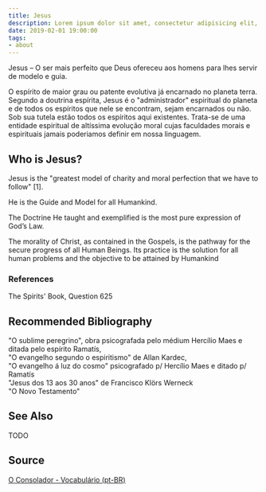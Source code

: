 ```yaml
---
title: Jesus
description: Lorem ipsum dolor sit amet, consectetur adipisicing elit, sed do eiusmod tempor incididunt ut labore et dolore magna aliqua.  TODO
date: 2019-02-01 19:00:00
tags:
- about
---
```


Jesus – O ser mais perfeito que Deus ofereceu aos homens para lhes servir de modelo e guia.

O espírito de maior grau ou patente evolutiva já encarnado no planeta terra. Segundo a doutrina espírita, Jesus é o "administrador" espiritual do planeta e de todos os espíritos que nele se encontram, sejam encarnados ou não. Sob sua tutela estão todos os espíritos aqui existentes. Trata-se de uma entidade espiritual de altíssima evolução moral cujas faculdades morais e espirituais jamais poderiamos definir em nossa linguagem.


## Who is Jesus?
Jesus is the "greatest model of charity and moral perfection that we have to follow" [1].

He is the Guide and Model for all Humankind.

The Doctrine He taught and exemplified is the most pure expression of God’s Law.

The morality of Christ, as contained in the Gospels, is the pathway for the secure progress of all Human Beings. Its practice is the solution for all human problems and the objective to be attained by Humankind

### References
The Spirits' Book, Question 625

## Recommended Bibliography
"O sublime peregrino", obra psicografada pelo médium Hercílio Maes e ditada pelo espírito Ramatís,  
"O evangelho segundo o espiritismo" de Allan Kardec,  
"O evangelho á luz do cosmo" psicografado p/ Hercílio Maes e ditado p/ Ramatís  
"Jesus dos 13 aos 30 anos" de Francisco Klörs Werneck   
"O Novo Testamento"  


## See Also
TODO


## Source
[O Consolador - Vocabulário (pt-BR)](http://www.oconsolador.com.br/linkfixo/vocabulario/principal.html)

